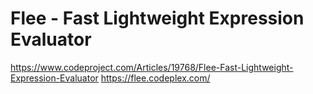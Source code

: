 # Flee - Fast Lightweight Expression Evaluator
https://www.codeproject.com/Articles/19768/Flee-Fast-Lightweight-Expression-Evaluator
https://flee.codeplex.com/


